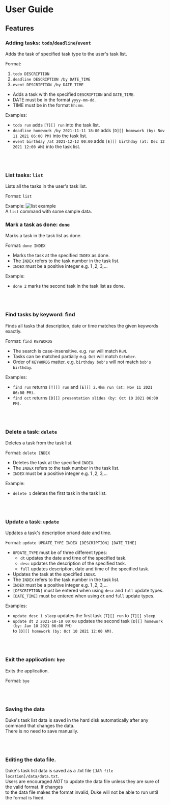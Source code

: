 # User Guide

## Features 

### Adding tasks: `todo`/`deadline`/`event`

Adds the task of specified task type to the user's task list.

Format:
1. `todo DESCRIPTION`
2. `deadline DESCRIPTION /by DATE_TIME`
3. `event DESCRIPTION /by DATE_TIME`

* Adds a task with the specified `DESCRIPTION` and `DATE_TIME`.
* DATE must be in the format `yyyy-mm-dd`.
* TIME must be in the format `hh:mm`.

Examples:
* `todo run` adds `[T][] run` into the task list.
* `deadline homework /by 2021-11-11 18:00` adds `[D][] homework (by: Nov 11 2021 06:00 PM)` into the task list.
* `event birthday /at 2021-12-12 00:00` adds `[E][] birthday (at: Dec 12 2021 12:00 AM)` into the task list.  

&nbsp;  
&nbsp;  

### List tasks: `list`

Lists all the tasks in the user's task list.

Format: `list`

Example:
![list example](https://github.com/Moley456/ip/tree/master/docs/list.png)  
A `list` command with some sample data.


### Mark a task as done: `done`

Marks a task in the task list as done.

Format: `done INDEX`
* Marks the task at the specified `INDEX` as done.
* The `INDEX` refers to the task number in the task list.
* `INDEX` must be a positive integer e.g. 1 ,2, 3,...

Example:
* `done 2` marks the second task in the task list as done.

&nbsp;  
&nbsp;  

### Find tasks by keyword: find

Finds all tasks that description, date or time matches the given keywords exactly.

Format: `find KEYWORDS`

* The search is case-insensitive. e.g. `run` will match `RuN`.
* Tasks can be matched partially e.g. `Oct` will match `October`.
* Order of `KEYWORDS` matter. e.g. `birthday bob's` will not match `bob's birthday`.

Examples:

* `find run` returns `[T][] run` and `[E][] 2.4km run (at: Nov 11 2021 06:00 PM)`.
* `find oct` returns `[D][] presentation slides (by: Oct 10 2021 06:00 PM)`.

&nbsp;  
&nbsp;  

### Delete a task: `delete`

Deletes a task from the task list.

Format: `delete INDEX`

* Deletes the task at the specified `INDEX`.
* The `INDEX` refers to the task number in the task list.
* `INDEX` must be a positive integer e.g. 1 ,2, 3,...

Example:
* `delete 1` deletes the first task in the task list.

&nbsp;  
&nbsp;  

### Update a task: `update`

Updates a task's description or/and date and time.

Format: `update UPDATE_TYPE INDEX [DESCRIPTION] [DATE_TIME]`

* `UPDATE_TYPE` must be of three different types:
  * `dt` updates the date and time of the specified task.
  * `desc` updates the description of the specified task.
  * `full` updates description, date and time of the specified task.
* Updates the task at the specified `INDEX`.
* The `INDEX` refers to the task number in the task list.
* `INDEX` must be a positive integer e.g. 1 ,2, 3,... 
* `[DESCRIPTION]` must be entered when using `desc` and `full` update types.
* `[DATE_TIME]` must be entered when using `dt` and `full` update types.

Examples:
* `update desc 1 sleep` updates the first task `[T][] run` to `[T][] sleep`.
* `update dt 2 2021-10-10 00:00` updates the second task `[D][] homework (by: Jan 10 2021 06:00 PM)`  
to `[D][] homework (by: Oct 10 2021 12:00 AM)`.

&nbsp;  
&nbsp;  

### Exit the application: `bye`

Exits the application.

Format: `bye`

&nbsp;  
&nbsp;  

### Saving the data

Duke's task list data is saved in the hard disk automatically after any command that changes the data.  
There is no need to save manually.

&nbsp;  
&nbsp;  

### Editing the data file.

Duke's task list data is saved as a .txt file `[JAR file location]/data/data.txt`.  
Users are encouraged *NOT* to update the data file unless they are sure of the valid format. If changes  
to the data file makes the format invalid, Duke will not be able to run until the format is fixed.
